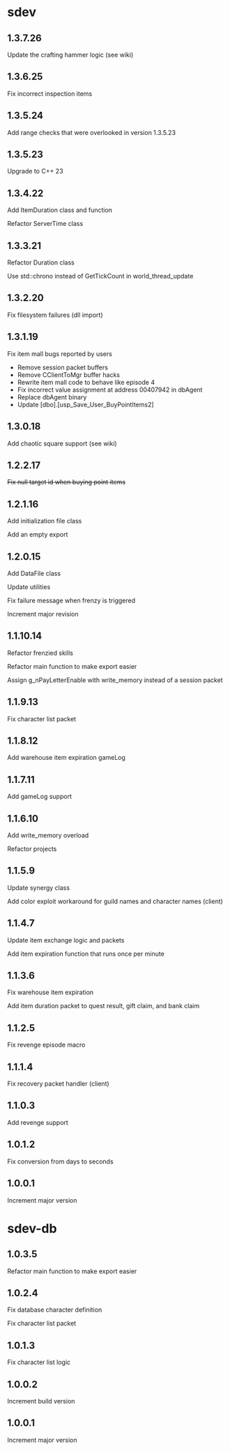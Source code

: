# sdev

## 1.3.7.26

Update the crafting hammer logic (see wiki)

## 1.3.6.25

Fix incorrect inspection items

## 1.3.5.24

Add range checks that were overlooked in version 1.3.5.23

## 1.3.5.23

Upgrade to C++ 23

## 1.3.4.22

Add ItemDuration class and function

Refactor ServerTime class

## 1.3.3.21

Refactor Duration class

Use std::chrono instead of GetTickCount in world_thread_update

## 1.3.2.20

Fix filesystem failures (dll import)

## 1.3.1.19

Fix item mall bugs reported by users

* Remove session packet buffers
* Remove CClientToMgr buffer hacks
* Rewrite item mall code to behave like episode 4
* Fix incorrect value assignment at address 00407942 in dbAgent
* Replace dbAgent binary
* Update [dbo].[usp_Save_User_BuyPointItems2]

## 1.3.0.18

Add chaotic square support (see wiki)

## 1.2.2.17

~~Fix null target id when buying point items~~

## 1.2.1.16

Add initialization file class

Add an empty export

## 1.2.0.15

Add DataFile class

Update utilities

Fix failure message when frenzy is triggered

Increment major revision

## 1.1.10.14

Refactor frenzied skills

Refactor main function to make export easier

Assign g_nPayLetterEnable with write_memory instead of a session packet

## 1.1.9.13

Fix character list packet

## 1.1.8.12

Add warehouse item expiration gameLog

## 1.1.7.11

Add gameLog support

## 1.1.6.10

Add write_memory overload

Refactor projects

## 1.1.5.9

Update synergy class

Add color exploit workaround for guild names and character names (client)

## 1.1.4.7

Update item exchange logic and packets

Add item expiration function that runs once per minute

## 1.1.3.6

Fix warehouse item expiration

Add item duration packet to quest result, gift claim, and bank claim

## 1.1.2.5

Fix revenge episode macro

## 1.1.1.4

Fix recovery packet handler (client)

## 1.1.0.3

Add revenge support

## 1.0.1.2

Fix conversion from days to seconds

## 1.0.0.1

Increment major version

# sdev-db

## 1.0.3.5

Refactor main function to make export easier

## 1.0.2.4

Fix database character definition

Fix character list packet

## 1.0.1.3

Fix character list logic

## 1.0.0.2

Increment build version

## 1.0.0.1

Increment major version